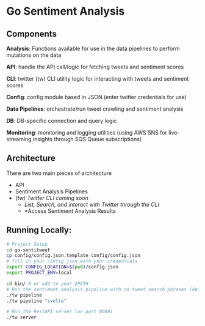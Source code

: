 # Go Sentiment Analysis

## Components

**Analysis**: Functions available for use in the data pipelines to perform mutations on the data

**API**: handle the API call/logic for fetching tweets and sentiment scores

**CLI**: twitter (tw) CLI utility logic for interacting with tweets and sentiment scores  

**Config**: config module based in JSON (enter twitter credentials for use)

**Data Pipelines**: orchestrate/run tweet crawling and sentiment analysis

**DB**: DB-specific connection and query logic

**Monitoring**: monitoring and logging utilities (using AWS SNS for live-streaming insights through SQS Queue subscriptions)


## Architecture

There are two main pieces of architecture

- API
- Sentiment Analysis Pipelines
- *(tw) Twitter CLI coming soon*
    - *List, Search, and interact with Twitter through the CLI*
    - *Access Sentiment Analysis Results

## Running Locally:
```bash
# Project Setup
cd go-sentitweet
cp config/config.json.template config/config.json
# fill in your config.json with your credentials
export CONFIG_LOCATION=$(pwd)/config.json
export PROJECT_ENV=local

cd bin/ # or add to your $PATH
# Run the sentiment analysis pipeline with no tweet search phrases (default #nft)
./tw pipeline 
./tw pipeline "svelte"

# Run the RestAPI server (on port 8080)
./tw server
```
